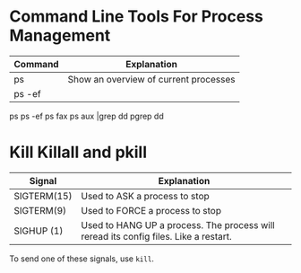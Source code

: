 # Command Line Tools For Process Management
| Command | Explanation                           |
| ------- | ------------------------------------- |
| ps      | Show an overview of current processes |
| ps -ef        |                                       |
ps
ps -ef
ps fax
ps aux |grep dd 
pgrep dd

# Kill Killall and pkill
| Signal      | Explanation                     |
| ----------- | ------------------------------- |
| SIGTERM(15) | Used to ASK a process to stop   |
| SIGTERM(9)  | Used to FORCE a process to stop |
| SIGHUP (1)  | Used to HANG UP a process. The process will reread its config files. Like a restart.                                |

To send one of these signals, use `kill`.